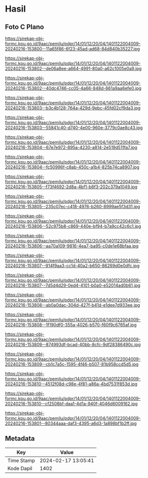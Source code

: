 # Hasil

## Foto C Plano

https://sirekap-obj-formc.kpu.go.id/9aac/pemilu/pdpr/14/01/12/20/04/1401122004009-20240216-153800--11a65f86-6f23-45ad-ad68-84d840b35227.jpg

https://sirekap-obj-formc.kpu.go.id/9aac/pemilu/pdpr/14/01/12/20/04/1401122004009-20240216-153802--de06a8ee-a664-4991-80a0-a62c1005e0a9.jpg

https://sirekap-obj-formc.kpu.go.id/9aac/pemilu/pdpr/14/01/12/20/04/1401122004009-20240216-153802--40dc4746-cc05-4a66-848d-661a9aa6efe0.jpg

https://sirekap-obj-formc.kpu.go.id/9aac/pemilu/pdpr/14/01/12/20/04/1401122004009-20240216-153803--b3c4b128-764a-429d-9ebc-45fd02cf9da3.jpg

https://sirekap-obj-formc.kpu.go.id/9aac/pemilu/pdpr/14/01/12/20/04/1401122004009-20240216-153803--55841c40-d740-4e00-960e-3779c0ae8c43.jpg

https://sirekap-obj-formc.kpu.go.id/9aac/pemilu/pdpr/14/01/12/20/04/1401122004009-20240216-153804--67e7e972-895a-4230-a814-2e519d511fa7.jpg

https://sirekap-obj-formc.kpu.go.id/9aac/pemilu/pdpr/14/01/12/20/04/1401122004009-20240216-153804--fc50996f-c8ab-450c-a1b4-825b74ca8907.jpg

https://sirekap-obj-formc.kpu.go.id/9aac/pemilu/pdpr/14/01/12/20/04/1401122004009-20240216-153805--f73f4692-2d8a-4bf1-b8f3-202c379a1049.jpg

https://sirekap-obj-formc.kpu.go.id/9aac/pemilu/pdpr/14/01/12/20/04/1401122004009-20240216-153805--235c07ec-c418-4976-b260-8999ae5f3d31.jpg

https://sirekap-obj-formc.kpu.go.id/9aac/pemilu/pdpr/14/01/12/20/04/1401122004009-20240216-153806--52c975b8-c869-440e-bf94-b7a9cc42c6c1.jpg

https://sirekap-obj-formc.kpu.go.id/9aac/pemilu/pdpr/14/01/12/20/04/1401122004009-20240216-153806--aa70a109-9816-4ea7-ba95-c0de1e68bfaa.jpg

https://sirekap-obj-formc.kpu.go.id/9aac/pemilu/pdpr/14/01/12/20/04/1401122004009-20240216-153807--914f9aa3-cc1d-40a2-b650-86269d0e0dfc.jpg

https://sirekap-obj-formc.kpu.go.id/9aac/pemilu/pdpr/14/01/12/20/04/1401122004009-20240216-153807--7d5d4d29-0ed4-4101-b0a0-e52014ad0b61.jpg

https://sirekap-obj-formc.kpu.go.id/9aac/pemilu/pdpr/14/01/12/20/04/1401122004009-20240216-153808--ab0a0dac-304d-427f-b41d-e1dee7d933ee.jpg

https://sirekap-obj-formc.kpu.go.id/9aac/pemilu/pdpr/14/01/12/20/04/1401122004009-20240216-153808--1f190df0-355a-4026-b570-f60f9c6765af.jpg

https://sirekap-obj-formc.kpu.go.id/9aac/pemilu/pdpr/14/01/12/20/04/1401122004009-20240216-153809--874993df-bcad-40bb-8cfc-9df28386490c.jpg

https://sirekap-obj-formc.kpu.go.id/9aac/pemilu/pdpr/14/01/12/20/04/1401122004009-20240216-153809--cb1c7a5c-1595-4f46-b507-81b958ccd5d5.jpg

https://sirekap-obj-formc.kpu.go.id/9aac/pemilu/pdpr/14/01/12/20/04/1401122004009-20240216-153810--4512f08d-c98e-4f81-a86a-4bd7531f853d.jpg

https://sirekap-obj-formc.kpu.go.id/9aac/pemilu/pdpr/14/01/12/20/04/1401122004009-20240216-153810--cf2508bf-daa1-4d1a-940f-4046d6009162.jpg

https://sirekap-obj-formc.kpu.go.id/9aac/pemilu/pdpr/14/01/12/20/04/1401122004009-20240216-153801--80344aaa-daf3-4395-a6d3-1a898bf1b2ff.jpg


## Metadata

| Key        | Value               |
| ---------- | ------------------- |
| Time Stamp | 2024-02-17 13:05:41 |
| Kode Dapil | 1402                |



